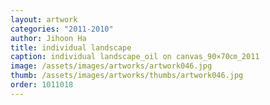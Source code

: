 ```yaml
---
layout: artwork
categories: "2011-2010"
author: Jihoon Ha
title: individual landscape
caption: individual landscape_oil on canvas_90×70㎝_2011
image: /assets/images/artworks/artwork046.jpg
thumb: /assets/images/artworks/thumbs/artwork046.jpg
order: 1011018
---
```

